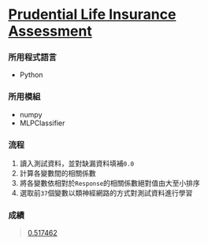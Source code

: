 # [Prudential Life Insurance Assessment](https://www.kaggle.com/c/prudential-life-insurance-assessment)

### 所用程式語言
* Python

### 所用模組
* numpy
* MLPClassifier

### 流程
1. 讀入測試資料，並對缺漏資料填補`0.0`
2. 計算各變數間的相關係數
3. 將各變數依相對於`Response`的相關係數絕對值由大至小排序
4. 選取前`37`個變數以類神經網路的方式對測試資料進行學習

### 成績
> [0.517462](https://www.kaggle.com/ikdd112/results)
